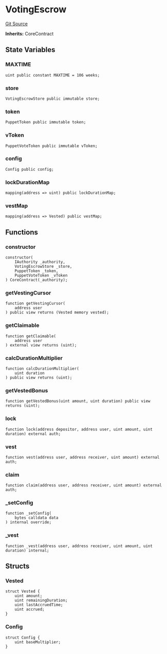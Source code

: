 # VotingEscrow
[Git Source](https://github.com/GMX-Blueberry-Club/puppet-contracts/blob/5895883d384bd97e4c9ce86357488a3f0b4cf07b/src/tokenomics/VotingEscrow.sol)

**Inherits:**
CoreContract


## State Variables
### MAXTIME

```solidity
uint public constant MAXTIME = 106 weeks;
```


### store

```solidity
VotingEscrowStore public immutable store;
```


### token

```solidity
PuppetToken public immutable token;
```


### vToken

```solidity
PuppetVoteToken public immutable vToken;
```


### config

```solidity
Config public config;
```


### lockDurationMap

```solidity
mapping(address => uint) public lockDurationMap;
```


### vestMap

```solidity
mapping(address => Vested) public vestMap;
```


## Functions
### constructor


```solidity
constructor(
    IAuthority _authority,
    VotingEscrowStore _store,
    PuppetToken _token,
    PuppetVoteToken _vToken
) CoreContract(_authority);
```

### getVestingCursor


```solidity
function getVestingCursor(
    address user
) public view returns (Vested memory vested);
```

### getClaimable


```solidity
function getClaimable(
    address user
) external view returns (uint);
```

### calcDurationMultiplier


```solidity
function calcDurationMultiplier(
    uint duration
) public view returns (uint);
```

### getVestedBonus


```solidity
function getVestedBonus(uint amount, uint duration) public view returns (uint);
```

### lock


```solidity
function lock(address depositor, address user, uint amount, uint duration) external auth;
```

### vest


```solidity
function vest(address user, address receiver, uint amount) external auth;
```

### claim


```solidity
function claim(address user, address receiver, uint amount) external auth;
```

### _setConfig


```solidity
function _setConfig(
    bytes calldata data
) internal override;
```

### _vest


```solidity
function _vest(address user, address receiver, uint amount, uint duration) internal;
```

## Structs
### Vested

```solidity
struct Vested {
    uint amount;
    uint remainingDuration;
    uint lastAccruedTime;
    uint accrued;
}
```

### Config

```solidity
struct Config {
    uint baseMultiplier;
}
```

